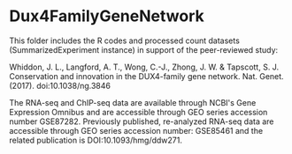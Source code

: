 # Dux4FamilyGeneNetwork

This folder includes the R codes and processed count datasets (SummarizedExperiment instance) in support of the peer-reviewed study: 

Whiddon, J. L., Langford, A. T., Wong, C.-J., Zhong, J. W. & Tapscott, S. J. Conservation and innovation in the DUX4-family gene network. Nat. Genet. (2017). doi:10.1038/ng.3846

The RNA-seq and ChIP-seq data are available through NCBI's Gene Expression Omnibus and are accessible through GEO series accession number GSE87282. Previously published, re-analyzed RNA-seq data are accessible through GEO series accession number: GSE85461 and the related publication is DOI:10.1093/hmg/ddw271. 

